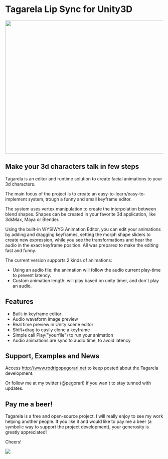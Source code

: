 <h1>Tagarela Lip Sync for Unity3D</h1>
<p><img alt="" src="http://rodrigopegorari.net/blog/wp-content/uploads/2011/11/topo_site.jpg" style="height:425px; width:950px" /></p>

<h2>Make your 3d characters talk in few steps</h2>

<p>Tagarela is an editor and runtime solution to create facial animations to your 3d characters.</p>

<p>The main focus of the project is to create an easy-to-learn/easy-to-implement system, trough a funny and small keyframe editor.</p>

<p>The system uses vertex manipulation to create the interpolation between blend shapes. Shapes can be created in your favorite 3d application, like 3dsMax, Maya or Blender.</p>

<p>Using the built-in WYSIWYG Animation Editor, you can edit your animations by adding and dragging keyframes, setting the morph shape sliders to create new expression, while you see the transformations and hear the audio in the exact keyframe position. All was prepared to make the editing fast and funny.</p>

<p>The current version supports 2 kinds of animations:</p>

<ul>
<li>Using an audio file: the animation will follow the audio current play-time to prevent latency.</li>
<li>Custom animation length: will play based on unity timer, and don&acute;t play an audio.</li>
</ul>

<h2><a name="Features"></a>Features</h2>

<ul>
<li>Built-in keyframe editor</li>
<li>Audio waveform image preview</li>
<li>Real time preview in Unity scene editor</li>
<li>Shift+drag to easily clone a keyframe</li>
<li>Simple call Play(&quot;yourfile&quot;) to run your animation</li>
<li>Audio animations are sync to audio.time, to avoid latency</li>
</ul>

<h2><a name="Support,_Examples_and_News"></a>Support, Examples and News</h2>
<p>Access&nbsp;<a href="http://www.rodrigopegorari.net/">http://www.rodrigopegorari.net</a>&nbsp;to keep posted about the Tagarela development.</p>
<p>Or follow me at my twitter (@pegorari) if you wan&acute;t to stay tunned with updates.</p>

<h2><a name="Pay_me_a_beer!"></a>Pay me a beer!</h2>

<p>Tagarela is a free and open-source project. I will really enjoy to see my work helping another people. If you like it and would like to pay me a beer (a symbolic way to support the project development), your generosity is greatly appreciated!</p>

<p>Cheers!</p>

<p><a href="https://www.paypal.com/cgi-bin/webscr?cmd=_s-xclick&amp;hosted_button_id=GA64A4TZSG8YE"><img src="https://www.paypalobjects.com/en_US/i/btn/btn_donateCC_LG.gif" /></a></p>


